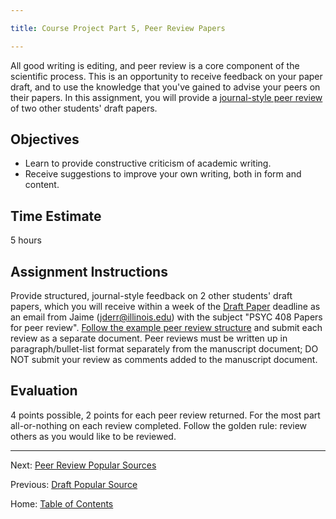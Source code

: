 ```yaml
---

title: Course Project Part 5, Peer Review Papers

---
```


All good writing is editing, and peer review is a core component of the scientific process. This is an opportunity to receive feedback on your paper draft, and to use the knowledge that you've gained to advise your peers on their papers. In this assignment, you will provide a [journal-style peer review](../materials/template_peer_review.md) of two other students' draft papers.

## Objectives

- Learn to provide constructive criticism of academic writing.
- Receive suggestions to improve your own writing, both in form and content.

## Time Estimate

5 hours

## Assignment Instructions

Provide structured, journal-style feedback on 2 other students' draft papers, which you will receive within a week of the [Draft Paper](3_draft_paper.md) deadline as an email from Jaime (jderr@illinois.edu) with the subject "PSYC 408 Papers for peer review". [Follow the example peer review structure](../materials/template_peer_review.md) and submit each review as a separate document. Peer reviews must be written up in paragraph/bullet-list format separately from the manuscript document; DO NOT submit your review as comments added to the manuscript document.

## Evaluation

4 points possible, 2 points for each peer review returned. For the most part all-or-nothing on each review completed. Follow the golden rule: review others as you would like to be reviewed.

------------

Next: [Peer Review Popular Sources](6_peer_review_popular_sources.md)

Previous: [Draft Popular Source](4_draft_popular_source.md)

Home: [Table of Contents](../README.md)
